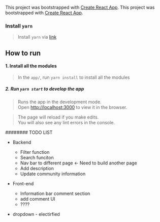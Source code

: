 This project was bootstrapped with [Create React App](https://github.com/facebook/create-react-app).
This project was bootstrapped with [Create React App](https://github.com/facebook/create-react-app).

### Install `yarn`
>  Install `yarn`  via [link](https://classic.yarnpkg.com/en/docs/install#windows-stable)


## How to run 

#### 1. Install all the modules
>In the `app/`, run `yarn install` to install all the modules

##### 2. Run `yarn start` to develop the app

>Runs the app in the development mode.<br />
>Open [http://localhost:3000](http://localhost:3000) to view it in the browser.

>The page will reload if you make edits.<br />
>You will also see any lint errors in the console.




















######## TODO LIST

- Backend
  - Filter function
  - Search funciton
  - Nav bar to different page <- Need to build another page
  - Add description
  - Update community information
- Front-end
  - Information bar comment section
  - add comment UI
  - ????



- dropdown - electirfied 
